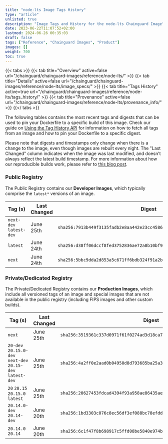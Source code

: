 ```yaml
---
title: "node-lts Image Tags History"
type: "article"
unlisted: true
description: "Image Tags and History for the node-lts Chainguard Image"
date: 2023-06-22T11:07:52+02:00
lastmod: 2024-06-26 00:35:03
draft: false
tags: ["Reference", "Chainguard Images", "Product"]
images: []
weight: 700
toc: true
---
```


{{< tabs >}}
{{< tab title="Overview" active=false url="/chainguard/chainguard-images/reference/node-lts/" >}}
{{< tab title="Details" active=false url="/chainguard/chainguard-images/reference/node-lts/image_specs/" >}}
{{< tab title="Tags History" active=true url="/chainguard/chainguard-images/reference/node-lts/tags_history/" >}}
{{< tab title="Provenance" active=false url="/chainguard/chainguard-images/reference/node-lts/provenance_info/" >}}
{{</ tabs >}}

The following tables contains the most recent tags and digests that can be used to pin your Dockerfile to a specific build of this image. Check our guide on [Using the Tag History API](/chainguard/chainguard-images/using-the-tag-history-api/) for information on how to fetch all tags from an image and how to pin your Dockerfile to a specific digest.

Please note that digests and timestamps only change when there is a change to the image, even though images are rebuilt every night. The "Last Changed" column indicates when the image was last modified, and doesn't always reflect the latest build timestamp. For more information about how our reproducible builds work, please refer to [this blog post](https://www.chainguard.dev/unchained/reproducing-chainguards-reproducible-image-builds).

### Public Registry
The Public Registry contains our **Developer Images**, which typically comprise the `latest*` versions of an image.

| Tag (s)                  | Last Changed | Digest                                                                    |
|--------------------------|--------------|---------------------------------------------------------------------------|
|  `next-dev` `latest-dev` | June 25th    | `sha256:7913b449f3135fadb2e8aa442e23cc45867a3d194dd580e7adc78c14f1b6ada3` |
|  `latest`                | June 24th    | `sha256:d38ff06dccf8fed3752836ae72a8b10bf9862c9cb297efb48c94c419c87fbe6c` |
|  `next`                  | June 24th    | `sha256:5bbc9dda2d853a5c671ff6bdb324f91a2bda5cc8166232b1f0aacb9feb7148b6` |


### Private/Dedicated Registry
The Private/Dedicated Registry contains our **Production Images**, which include all versioned tags of an image and special images that are not available in the public registry (including FIPS images and other custom builds).

| Tag (s)                                                     | Last Changed | Digest                                                                    |
|-------------------------------------------------------------|--------------|---------------------------------------------------------------------------|
|  `next`                                                     | June 25th    | `sha256:3519361c337d0971f61f0274ad3d18ca76ef74efacead7fbaf0a0232ff937e8f` |
|  `20-dev` `20.15.0-dev` `next-dev` `20.15-dev` `latest-dev` | June 25th    | `sha256:4a2ff0e2aad0b04950d8d793685ba25a374f8643b5b40b63cc67c2682d7ad65e` |
|  `20` `20.15` `20.15.0` `latest`                            | June 25th    | `sha256:20627453fdcad4394f93a958ae86435aed55ccbd0b46a7a51aefdb1f91048407` |
|  `20.14.0-dev` `20.14-dev`                                  | June 20th    | `sha256:1bd3303c076c8ec56df3ef088bc78efddc289b1119614d5d21324e7ee6473f1a` |
|  `20.14.0` `20.14`                                          | June 20th    | `sha256:6c1f47f8b698917c5ffd08be5840e974b02750448840fce37db90a888c222e23` |

